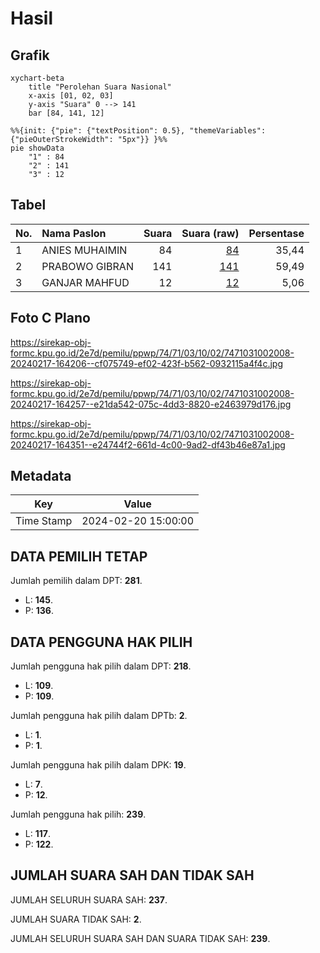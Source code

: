 # Hasil

## Grafik

```mermaid
xychart-beta
    title "Perolehan Suara Nasional"
    x-axis [01, 02, 03]
    y-axis "Suara" 0 --> 141
    bar [84, 141, 12]
```

```mermaid
%%{init: {"pie": {"textPosition": 0.5}, "themeVariables": {"pieOuterStrokeWidth": "5px"}} }%%
pie showData
    "1" : 84
    "2" : 141
    "3" : 12
```

## Tabel

| No. | Nama Paslon    | Suara | Suara (raw) | Persentase |
|:--- |:-------------- | -----:| -----------:| ----------:|
| 1   | ANIES MUHAIMIN | 84    | [84][p-1]   | 35,44      |
| 2   | PRABOWO GIBRAN | 141   | [141][p-2]  | 59,49      |
| 3   | GANJAR MAHFUD  | 12    | [12][p-3]   | 5,06       |


[p-1]: https://github.com/gigit-pemilu/pemilu-2024/blob/main/pilpres/hitung-suara/sub/74-sulawesi-tenggara/sub/71-kota-kendari/sub/03-baruga/sub/1002-lepo-lepo/sub/008-tps/sub/paslon-1.txt
[p-2]: https://github.com/gigit-pemilu/pemilu-2024/blob/main/pilpres/hitung-suara/sub/74-sulawesi-tenggara/sub/71-kota-kendari/sub/03-baruga/sub/1002-lepo-lepo/sub/008-tps/sub/paslon-2.txt
[p-3]: https://github.com/gigit-pemilu/pemilu-2024/blob/main/pilpres/hitung-suara/sub/74-sulawesi-tenggara/sub/71-kota-kendari/sub/03-baruga/sub/1002-lepo-lepo/sub/008-tps/sub/paslon-3.txt

## Foto C Plano

https://sirekap-obj-formc.kpu.go.id/2e7d/pemilu/ppwp/74/71/03/10/02/7471031002008-20240217-164206--cf075749-ef02-423f-b562-0932115a4f4c.jpg

https://sirekap-obj-formc.kpu.go.id/2e7d/pemilu/ppwp/74/71/03/10/02/7471031002008-20240217-164257--e21da542-075c-4dd3-8820-e2463979d176.jpg

https://sirekap-obj-formc.kpu.go.id/2e7d/pemilu/ppwp/74/71/03/10/02/7471031002008-20240217-164351--e24744f2-661d-4c00-9ad2-df43b46e87a1.jpg


## Metadata

| Key        | Value               |
| ---------- | ------------------- |
| Time Stamp | 2024-02-20 15:00:00 |


## DATA PEMILIH TETAP

Jumlah pemilih dalam DPT: **281**.
 * L: **145**.
 * P: **136**.

## DATA PENGGUNA HAK PILIH

Jumlah pengguna hak pilih dalam DPT: **218**.
 * L: **109**.
 * P: **109**.

Jumlah pengguna hak pilih dalam DPTb: **2**.
 * L: **1**.
 * P: **1**.

Jumlah pengguna hak pilih dalam DPK: **19**.
 * L: **7**.
 * P: **12**.

Jumlah pengguna hak pilih: **239**.
 * L: **117**.
 * P: **122**.

## JUMLAH SUARA SAH DAN TIDAK SAH

JUMLAH SELURUH SUARA SAH: **237**.

JUMLAH SUARA TIDAK SAH: **2**.

JUMLAH SELURUH SUARA SAH DAN SUARA TIDAK SAH: **239**.


